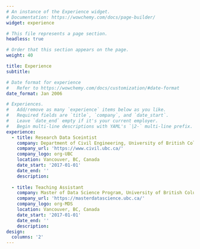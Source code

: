 ```yaml
---
# An instance of the Experience widget.
# Documentation: https://wowchemy.com/docs/page-builder/
widget: experience

# This file represents a page section.
headless: true

# Order that this section appears on the page.
weight: 40

title: Experience
subtitle:

# Date format for experience
#   Refer to https://wowchemy.com/docs/customization/#date-format
date_format: Jan 2006

# Experiences.
#   Add/remove as many `experience` items below as you like.
#   Required fields are `title`, `company`, and `date_start`.
#   Leave `date_end` empty if it's your current employer.
#   Begin multi-line descriptions with YAML's `|2-` multi-line prefix.
experience:
  - title: Research Data Sceintist
    company: Department of Civil Engineering, University of British Columbia
    company_url: 'https://www.civil.ubc.ca/'
    company_logo: org-UBC
    location: Vancouver, BC, Canada
    date_start: '2017-01-01'
    date_end: ''
    description: 
        
  - title: Teaching Assistant
    company: Master of Data Science Program, University of British Columbia
    company_url: 'https://masterdatascience.ubc.ca/'
    company_logo: org-MDS
    location: Vancouver, BC, Canada
    date_start: '2017-01-01'
    date_end: ''
    description: 
design:
  columns: '2'
---
```


